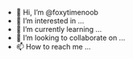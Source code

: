 - 👋 Hi, I’m @foxytimenoob
- 👀 I’m interested in ...
- 🌱 I’m currently learning ...
- 💞️ I’m looking to collaborate on ...
- 📫 How to reach me ...

<!---
foxytimenoob/foxytimenoob is a ✨ special ✨ repository because its `README.md` (this file) appears on your GitHub profile 
You can click the Preview link to take a look at your changes.ghldsl;slpeorjmc,mvno 
priw  qerrt wweds

